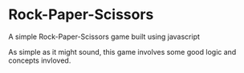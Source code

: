 ﻿# Rock-Paper-Scissors
A simple Rock-Paper-Scissors game built using javascript


As simple as it might sound, this game involves some good logic and concepts invloved.
